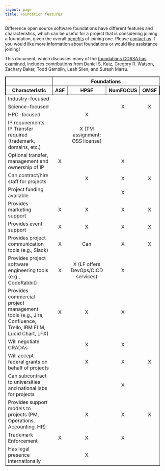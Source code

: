 ```yaml
---
layout: page
title: Foundation features
---
```


Difference open source software foundations have different features and characteristics, which can be useful for a project that is considering joining a foundation,
given the overall [benefits](benefits.md) of joining one.
Please [contact us](mailto:watsongr@ornl.gov) if you would like more information about foundations or would like assistance joining!

This document, which discusses many of the [foundations CORSA has examined](https://corsa.center/#foundations), includes contributions from Daniel S. Katz, Gregory R. Watson, Zachary Baker, Todd Gamblin, Leah Silen, and Suresh Marru.

<table style="border: 1px solid;">
  <tr>
    <th style="border: 1px solid;"></th>
    <th colspan="4">Foundations</th>
  </tr>
  <tr>
    <th style="border: 1px solid;">Characteristic</th>
    <th style="border: 1px solid;">ASF</th>
    <th style="border: 1px solid;">HPSF</th>
    <th style="border: 1px solid;">NumFOCUS</th>
    <th style="border: 1px solid;">OMSF</th>
  </tr>
  <tr>
    <td>Industry-focused</td>
    <td align="center"></td>
    <td align="center"></td>
    <td align="center"></td>
    <td align="center"></td>
  </tr>
  <tr>
    <td>Science-focused</td>
    <td align="center"></td>
    <td align="center"></td>
    <td align="center">X</td>
    <td align="center">X</td>
  </tr>
  <tr>
    <td>HPC-focused</td>
    <td align="center"></td>
    <td align="center">X</td>
    <td align="center"></td>
    <td align="center"></td>
  </tr>
  <tr>
    <td>IP requirements - IP Transfer required (trademark, domains, etc.)</td>
    <td align="center"></td>
    <td align="center">X (TM assignment; OSS license)</td>
    <td align="center"></td>
    <td align="center"></td>
  </tr>
  <tr>
    <td>Optional transfer, management and ownership of IP </td>
    <td align="center">X</td>
    <td align="center"></td>
    <td align="center">X</td>
    <td align="center"></td>
  </tr>
  <tr>
    <td>Can contract/hire staff for projects</td>
    <td align="center"></td>
    <td align="center">X</td>
    <td align="center">X</td>
    <td align="center">X</td>
  </tr>
  <tr>
    <td>Project funding available</td>
    <td align="center"></td>
    <td align="center"></td>
    <td align="center">X</td>
    <td align="center"></td>
  </tr>
  <tr>
    <td>Provides marketing support</td>
    <td align="center">X</td>
    <td align="center">X</td>
    <td align="center">X</td>
    <td align="center">X</td>
  </tr>
  <tr>
    <td>Provides event support</td>
    <td align="center">X</td>
    <td align="center">X</td>
    <td align="center">X</td>
    <td align="center">X</td>
  </tr>
    <tr>
    <td>Provides project communication tools (e.g., Slack)</td>
    <td align="center">X</td>
    <td align="center">Can</td>
    <td align="center">X</td>
    <td align="center">X</td>
  </tr>
  <tr>
    <td>Provides project software engineering tools (e.g., CodeRabbit)</td>
    <td align="center">X</td>
    <td align="center">X (LF offers DevOps/CICD services)</td>
    <td align="center">X</td>
    <td align="center"></td>
  </tr>
  <tr>
    <td>Provides commercial project management tools (e.g., Jira, Confluence, Trello, IBM ELM, Lucid Chart, LFX)</td>
    <td align="center">X</td>
    <td align="center">X</td>
    <td align="center">X</td>
    <td align="center"></td>
  </tr>
  <tr>
    <td>Will negotiate CRADAs</td>
    <td align="center"></td>
    <td align="center">X</td>
    <td align="center">X</td>
    <td align="center"></td>
  </tr>
  <tr>
    <td>Will accept federal grants on behalf of projects</td>
    <td align="center"></td>
    <td align="center">X</td>
    <td align="center">X</td>
    <td align="center">X</td>
  </tr>
  <tr>
    <td>Can subcontract to universities and national labs for projects</td>
    <td align="center"></td>
    <td align="center"></td>
    <td align="center">X</td>
    <td align="center"></td>
  </tr>
  <tr>
    <td>Provides support models to projects (PM, Operations,  Accounting, HR)</td>
    <td align="center"></td>
    <td align="center">X</td>
    <td align="center">X</td>
    <td align="center">X</td>
  </tr>
  <tr>
    <td>Trademark Enforcement</td>
    <td align="center">X</td>
    <td align="center">X</td>
    <td align="center">X</td>
    <td align="center"></td>
  </tr>
  <tr>
    <td>Has legal presence internationally</td>
    <td align="center"></td>
    <td align="center">X</td>
    <td align="center"></td>
    <td align="center"></td>
  </tr>
</table>

